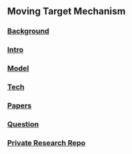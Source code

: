 ## Moving Target Mechanism

### [Background](./background)

### [Intro](./intro)

### [Model](./model)

### [Tech](./tech)

### [Papers](./papers)

### [Question](./file/question.md)

### [Private Research Repo](../../../../Moving-Target-Defense)
